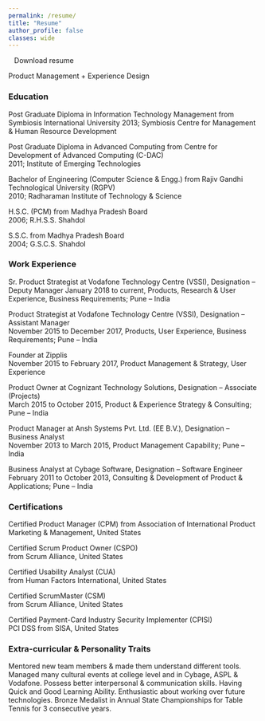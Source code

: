 ```yaml
---
permalink: /resume/
title: "Resume"
author_profile: false
classes: wide
---
```


<i class="fas fa-cloud-download-alt fa-sm"></i>&nbsp;&nbsp;&nbsp;<a href="http://apple.com" title="Download" style="text-decoration:none">Download resume</a>

Product Management + Experience Design

<h3>Education</h3>
Post Graduate Diploma in Information Technology Management from Symbiosis International University  
2013; Symbiosis Centre for Management & Human Resource Development 

Post Graduate Diploma in Advanced Computing from Centre for Development of Advanced Computing (C-DAC)  
2011; Institute of Emerging Technologies 

Bachelor of Engineering (Computer Science & Engg.) from Rajiv Gandhi Technological University (RGPV)  
2010; Radharaman Institute of Technology & Science 

H.S.C. (PCM) from Madhya Pradesh Board  
2006; R.H.S.S. Shahdol 

S.S.C. from Madhya Pradesh Board  
2004; G.S.C.S. Shahdol 

<h3>Work Experience</h3>
Sr. Product Strategist at Vodafone Technology Centre (VSSI), Designation – Deputy Manager  
January 2018 to current, Products, Research & User Experience, Business Requirements; Pune – India 

Product Strategist at Vodafone Technology Centre (VSSI), Designation – Assistant Manager  
November 2015 to December 2017, Products, User Experience, Business Requirements; Pune – India 

Founder at Zipplis  
November 2015 to February 2017, Product Management & Strategy, User Experience 

Product Owner at Cognizant Technology Solutions, Designation – Associate (Projects)  
March 2015 to October 2015, Product & Experience Strategy & Consulting; Pune – India 

Product Manager at Ansh Systems Pvt. Ltd. (EE B.V.), Designation – Business Analyst  
November 2013 to March 2015, Product Management Capability; Pune – India 

Business Analyst at Cybage Software, Designation – Software Engineer  
February 2011 to October 2013, Consulting & Development of Product & Applications; Pune – India 

<h3>Certifications</h3>
Certified Product Manager (CPM)  
from Association of International Product Marketing & Management, United States 

Certified Scrum Product Owner (CSPO)  
from Scrum Alliance, United States 

Certified Usability Analyst (CUA)  
from Human Factors International, United States 

Certified ScrumMaster (CSM)  
from Scrum Alliance, United States 

Certified Payment-Card Industry Security Implementer (CPISI)  
PCI DSS from SISA, United States 

<h3>Extra-curricular & Personality Traits</h3>
Mentored new team members & made them understand different tools.  
Managed many cultural events at college level and in Cybage, ASPL & Vodafone.  
Possess better interpersonal & communication skills.  
Having Quick and Good Learning Ability.  
Enthusiastic about working over future technologies.  
Bronze Medalist in Annual State Championships for Table Tennis for 3 consecutive years. 
